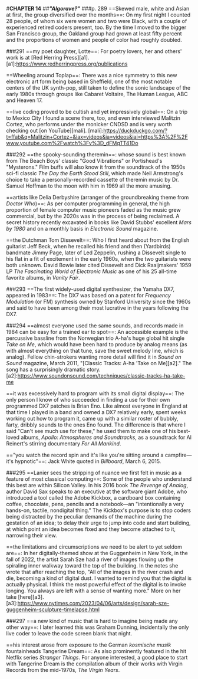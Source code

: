 #**CHAPTER 14**
##***"Algorave?"***
###p. 289
==Skewed male, white and Asian at first, the group diversified
over the months==:
On my first night I counted 28 people, of whom six were women and two were Black, with a couple of experienced retired
coders present, too. By the time I moved to the bigger San Francisco
group, the Oakland group had grown at least fifty percent and the
proportions of women and people of color had roughly doubled.

###291
==my poet daughter, Lotte==:
For poetry lovers, her and others' work is at [Red
Herring Press][a1].
[a1]:https://www.redherringpress.org/publications

==Wheeling around Toplap==:
There was a nice symmetry to this new
electronic art form being based in Sheffield, one of the most notable
centers of the UK synth-pop, still taken to define the sonic landscape
of the early 1980s through groups like Cabaret Voltaire, The Human
League, ABC and Heaven 17.

==live coding proved to be cultish and yet impressively global==:
On a trip to Mexico City I found a scene there, too, and even
interviewed Malitzin Cortez, who performs under the monicker CNDSD and
is very worth checking out [on YouTube][mali].
[mali]:https://duckduckgo.com/?t=ffab&q=Malitzin+Cortez+&iax=videos&ia=videos&iai=https%3A%2F%2Fwww.youtube.com%2Fwatch%3Fv%3D_dFMqTT41Do

###292
==the spooky-sounding theremin==:
whose sound is best known from The Beach Boys' classic "Good Vibrations" or Portishead's "Mysterons."
Film buffs will also know it from the soundtrack of the 1950s sci-fi
classic *The Day the Earth Stood Still*, which made Neil Armstrong's
choice to take a personally-recorded cassette of theremin music by Dr.
Samuel Hoffman to the moon with him in 1969 all the more amusing.

==artists like Delia Derbyshire (arranger of the groundbreaking
theme from *Doctor Who*)==:
As per computer programming in general, the high proportion of female computer music pioneers faded as the music
grew commercial, but by the 2020s was in the process of being reclaimed.
A secret history recently excavated in books like David Stubbs'
excellent *Mars by 1980* and on a monthly basis in *Electronic Sound*
magazine.

==the Dutchman Tom Dissevelt==:
Who I first heard about from the English guitarist Jeff Beck, when he recalled his friend and then
(Yardbirds) bandmate Jimmy Page, later of Led Zeppelin, rushing a
Dissevelt single to his flat in a fit of excitement in the early
1960s, when the two guitarists were both unknown. David Bowie
later cited Dissevelt and Dick Raaijmakers' 1959 LP *The Fascinating
World of Electronic Music* as one of his 25 all-time favorite albums, in
*Vanity Fair*.

###293
==The first widely-used digital synthesizer, the Yamaha DX7,
appeared in 1983==:
The DX7 was based on a patent for *Frequency
Modulation* (or FM) synthesis owned by Stanford University since the
1960s and said to have been among their most lucrative in the years
following the DX7.

###294
==almost everyone used the same sounds, and records made in 1984
can be easy for a trained ear to spot==:
An accessible example is the percussive bassline from the Norwegian trio A-ha's huge global hit
single *Take on Me*, which would have been hard to produce by analog
means (as with almost everything on that tune, save the sweet melody
line, which is analog). Fellow chin-strokers wanting more detail will find it in *Sound on
Sound* magazine, March 2011, "[Classic Tracks: A-ha 'Take on Me][a2]." The song has a surprisingly dramatic story.
[a2]:https://www.soundonsound.com/techniques/classic-tracks-ha-take-me

==it was excessively hard to program with its small digital
display==:
The only person I know of who succeeded in finding a use for
their own programmed DX7 patches is Brian Eno. Like almost everyone in
England at that time I played in a band and owned a DX7 relatively
early, spent weeks working out how to program it, came up with a similar
roster of bubbly, farty, dribbly sounds to the ones Eno found. The
difference is that where I said "Can't see much use for these," he used them to make one of his best-loved albums, *Apollo:
Atmospheres and Soundtracks*, as a soundtrack for Al Reinert's stirring
documentary *For All Mankind*.

=="you watch the record spin and it's like you're sitting around a campfire—it's hypnotic"==:
Jack White quoted in *Billboard*, March 6, 2015.

###295
==Lanier sees the stripping of nuance we first felt in music as a
feature of most classical computing==:
Some of the people who understand this best are within Silicon Valley. In his 2016 book *The Revenge of
Analog*, author David Sax speaks to an executive at the software giant
Adobe, who introduced a tool called the Adobe Kickbox, a cardboard box
containing coffee, chocolate, pens, pencils and a notebook—an
"intentionally a very hands-on, tactile, nondigital thing." The
Kickbox's purpose is to stop coders being distracted by the peculiar
demands of the machine during the gestation of an idea; to delay their
urge to jump into code and start building, at which point an idea
becomes fixed and they become attached to it, narrowing their view.

==the limitations and circumscriptions we need to be alert to yet
seldom are==:
In her digitally-themed show at the Guggenheim in New York, in the fall
of 2022, the artist Sarah Sze had a river of images flowing up the
spiraling inner walkway toward the top of the building. In the notes she
wrote that after reaching the top, "All of the images in the river crash
and die, becoming a kind of digital dust. I wanted to remind you that
the digital is actually physical. I think the most powerful effect of
the digital is to invoke longing. You always are left with a sense of
wanting more." More on her take [here][a3].
[a3]:https://www.nytimes.com/2023/04/06/arts/design/sarah-sze-guggenheim-sculpture-timelapse.html

###297
==a new kind of music that is hard to imagine being made any
other way==:
I later learned this was Graham Dunning, incidentally the
only live coder to leave the code screen blank that night.

==his interest arose from exposure to the German *kosmische
musik* fountainheads Tangerine Dream==:
As also prominently featured in the hit Netflix series
*Stranger Things*. For anyone interested, a good place to start with Tangerine Dream is the compilation album of their
works with Virgin Records from the mid-1970s, *The Virgin Years*.
